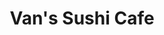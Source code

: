 ---
layout: place
title: "Van's Sushi Cafe"
permalink: /illinois/vernon-hills/van-s-sushi-cafe.html
stateAbbr: IL
stateName: Illinois
cityName: Vernon Hills
seo:
  name: "Van's Sushi Cafe"
  type: Restaurant
  links: http://www.vanssushicafe.com/
description: "Small, unpretentious counter-serve place specializing in pre-packaged sushi & sashimi. Van's Sushi Cafe serves delicious sushi in Vernon Hills, Illinois. Try fresh Japanese dishes for a great dining experience. Available for takeout, delivery, lunch, and dinner."
place_id: ChIJP4N0O_m_D4gRefyd7pclF8g
photos:
  - name: >-
      places/ChIJP4N0O_m_D4gRefyd7pclF8g/photos/AeeoHcIWCTtWYTDFHJfhV_fLpo_gEn82lsTeSbzplZuh74PGpq8h1slqPZ-sdZFK3VckWEumshxyI4bUzMjHTpL5NXIepCSXbhmFeXkqYMPPmJmCT1YSQpsQrXbKHy0pARmq7RRr4pInSpH91ut-V5LU1xZMLqMBK0X_nR8owRkGr827w1uX2UlTR2puZ82SdxHDIOwwWyRyxeCTJKPBk9EVIDcVnZLdBSWMJ5SWigaDyBLI-XhyzIlADqKDzHf9EC0wSFRzenzdOLbUd6mligbYHigdsx-CIyck4lipHN6a8rls-w
    widthPx: 4800
    heightPx: 3200
    authorAttributions:
      - displayName: Van's Sushi Cafe
        uri: https://maps.google.com/maps/contrib/109419782695115173396
        photoUri: >-
          https://lh3.googleusercontent.com/a-/ALV-UjVlOXIrlFopkV7tuy8uwx0LpVsSTPRmxOsDtJBGNsjRbsoPhd0=s100-p-k-no-mo
    flagContentUri: >-
      https://www.google.com/local/imagery/report/?cb_client=maps_api_places.places_api&image_key=!1e10!2sAF1QipNnwPcmsx0KYJFgpKoVYvxdt9-__94UlUWkLlW7&hl=en-US
    googleMapsUri: >-
      https://www.google.com/maps/place//data=!3m4!1e2!3m2!1sAF1QipNnwPcmsx0KYJFgpKoVYvxdt9-__94UlUWkLlW7!2e10!4m2!3m1!1s0x880fbff93b74833f:0xc8172597ee9dfc79
  - name: >-
      places/ChIJP4N0O_m_D4gRefyd7pclF8g/photos/AeeoHcIWNp-vcAbwJ37bjc0rRS0vgglVxK-c4_-jFRDjw54gDjPf-5_u-ezZfTsMouexdgTKTaWcWHKHUvLsKXNDuKcvjHZsg2KgwctSrV0hJbMdjPK6SwEpSduVnl6K5drBGrhaZiv_zP2HN9Ho-tMNulcuEzLEirjcjMIhys9tL5QlFZJ472OmJo6KwTEdW0qCJUK84i0QugqCgVthn-LTi-1-Y5TYvB-yI7A6Kq-gdaf2xwzG4Lkw0PdsQSMdAcYw2YGKcJCm0mtBPJ5-XEiBDcclHXLmysPuThP-s9S4hBXllg
    widthPx: 3000
    heightPx: 2251
    authorAttributions:
      - displayName: Van's Sushi Cafe
        uri: https://maps.google.com/maps/contrib/109419782695115173396
        photoUri: >-
          https://lh3.googleusercontent.com/a-/ALV-UjVlOXIrlFopkV7tuy8uwx0LpVsSTPRmxOsDtJBGNsjRbsoPhd0=s100-p-k-no-mo
    flagContentUri: >-
      https://www.google.com/local/imagery/report/?cb_client=maps_api_places.places_api&image_key=!1e10!2sAF1QipMgcNQgHRsl79Z7Dj8FT1L1SUuXe9Ad-p03KE4L&hl=en-US
    googleMapsUri: >-
      https://www.google.com/maps/place//data=!3m4!1e2!3m2!1sAF1QipMgcNQgHRsl79Z7Dj8FT1L1SUuXe9Ad-p03KE4L!2e10!4m2!3m1!1s0x880fbff93b74833f:0xc8172597ee9dfc79
  - name: >-
      places/ChIJP4N0O_m_D4gRefyd7pclF8g/photos/AeeoHcL7E2Atrizy058XCy3eMuI_AGrLgN60I2_j10bvJks1QQ4LwbKIiX-6g3nENg0ADR2FqJfYeO_H8FYYr7jxQgh2hHJ14MJapag7V-faz4gtyKWjCZESTGj8woqnJ_XUxn59k5sHnQ4SpbWBzoGgOnXkITZ9-NlhrTEnkVSllRVkCDpARtbHyE559n7OghJoH2fKJyKWAagVD89oAtQBh8j9mIP5UQqvAZ9r0tkn1gXJccBKVVLn6mgTug-pg4oo-l3p3Tj1Xnd1KDWshJou-5faBMmFOS9vN3-GG62ddFu-QlNjZVhog5KrynB3xiqsLHHKBFR4yRxaJUvS8XiEnFJbt6TsmYtsXcYjsi8WKoNZInVPwa1zJkO95FdJOiiyLSvZ7yBdhbMIBpIp307r-0u-JquYHV03opjMUjTPoQoMbA
    widthPx: 2592
    heightPx: 1944
    authorAttributions:
      - displayName: Paul Dembickj
        uri: https://maps.google.com/maps/contrib/117302925196422007920
        photoUri: >-
          https://lh3.googleusercontent.com/a-/ALV-UjXQdryZELN-Py93HWIVUDYLpyxZozG6_h6eIC0ghHMZtBks8D3d=s100-p-k-no-mo
    flagContentUri: >-
      https://www.google.com/local/imagery/report/?cb_client=maps_api_places.places_api&image_key=!1e10!2sCIHM0ogKEICAgICf9qmpew&hl=en-US
    googleMapsUri: >-
      https://www.google.com/maps/place//data=!3m4!1e2!3m2!1sCIHM0ogKEICAgICf9qmpew!2e10!4m2!3m1!1s0x880fbff93b74833f:0xc8172597ee9dfc79
  - name: >-
      places/ChIJP4N0O_m_D4gRefyd7pclF8g/photos/AeeoHcLj4iUNMyFp6CcH4R8f5opRAtbTNQt4i1FCUw91k1KJMgWDqVwnvBqeVkxTlJgNj5BqKOS1K3CU5NuLkCho70MNqToPkZoZuQxUWiBlLUijQDca7TjvDEnMwkNoItaBFk8Y-mmEg96LRPkDhXeKZciaE3kg6i1GE4LewWWcZ_1G4H1UfD_BocsAbpA462LZfetCExMNd_NdO8op_eAZz5J_EuxPFC10xZB50TK0eyAIo8LFfCIYzeQ4rvOvWY01jE03w7G_qx5nI0zillkd95WHoFz6-yva-uU3rDlq5HYKSQ
    widthPx: 4000
    heightPx: 3840
    authorAttributions:
      - displayName: Van's Sushi Cafe
        uri: https://maps.google.com/maps/contrib/109419782695115173396
        photoUri: >-
          https://lh3.googleusercontent.com/a-/ALV-UjVlOXIrlFopkV7tuy8uwx0LpVsSTPRmxOsDtJBGNsjRbsoPhd0=s100-p-k-no-mo
    flagContentUri: >-
      https://www.google.com/local/imagery/report/?cb_client=maps_api_places.places_api&image_key=!1e10!2sAF1QipOiWRtYbBlS2u1sXW0G6WEJUiUhEMCN1E13fGeP&hl=en-US
    googleMapsUri: >-
      https://www.google.com/maps/place//data=!3m4!1e2!3m2!1sAF1QipOiWRtYbBlS2u1sXW0G6WEJUiUhEMCN1E13fGeP!2e10!4m2!3m1!1s0x880fbff93b74833f:0xc8172597ee9dfc79
  - name: >-
      places/ChIJP4N0O_m_D4gRefyd7pclF8g/photos/AeeoHcKBLNHgbXpZ0JWYBp3zbuCknlDj4kdc7bSO1hht9QC_0rpmaOL_FCBAquS4QUMTSy1mq9hilhSJmpNk0PN2ZjtMCSFIXoBHhNxRnp1GXjWIy3PFDgOYXD7gn04HHdwuquQ7uF-MRibMNKImoEdYu27wTh_SoaTOwMyR1yDJ9yfjwZQApNGCXFvLL3ixIR4YAuSLq6gXtaazM528LLPDiTvKJQBx9QoxE8dqjijOgMhXv54cGb1d7oBHKxc32IFvO0NfQJZxFFyqbtSnTL0-Z2gw9doRM6jOCeeCRnLJzcmJPgryMVKqyAOuOHGXz4lFSrdO7ylVSQOM2FavkrsRFwB5vEzuCNYob2JELgDn-CvFoR-H__WrIMbdO3-mhrvHse2n--aMbh8yaMKNoCW-bpaTQuxNxZCaYfM-0huRMdT6BQ
    widthPx: 3024
    heightPx: 4032
    authorAttributions:
      - displayName: Noah Hoech
        uri: https://maps.google.com/maps/contrib/113748019324350558961
        photoUri: >-
          https://lh3.googleusercontent.com/a-/ALV-UjWtzhOnpNbO8ULyj4tmGU5Pq4ZVtDbcn6Ije_08LsnIxs9QadY=s100-p-k-no-mo
    flagContentUri: >-
      https://www.google.com/local/imagery/report/?cb_client=maps_api_places.places_api&image_key=!1e10!2sCIHM0ogKEICAgIDzu6-kSA&hl=en-US
    googleMapsUri: >-
      https://www.google.com/maps/place//data=!3m4!1e2!3m2!1sCIHM0ogKEICAgIDzu6-kSA!2e10!4m2!3m1!1s0x880fbff93b74833f:0xc8172597ee9dfc79
  - name: >-
      places/ChIJP4N0O_m_D4gRefyd7pclF8g/photos/AeeoHcKoPYiIKT0tWyzACeeh1a9JXH-r_p6pnC71dJXVoMt26APYgzgrYg_JhHXFOcNUL-6HvnFR_Jsn2x_Z0jCcl4GNfV8gspH1EezbxVOVYuo1SgbtWRnKDG-1BZ6iNM9jOFj7wfmCXodMePB_oC7bH-3Z77hmIsgjh7EcC38tJFbkBEh2aZc9e1dTxjhYdaiSrBsrj4j0F3E6gSPloA2_KG6Lhe-9YdgfSNniOlM-rQ01BfQ9sWOaXaZYB0kYpaWOnxupbvyYYQytr6B6v6kqliMi349RF20kDeT227DY7ll2Y6h_oGFyVGyH-9SGjQ6PUJt4BOsQkOs11SqiU4Zb-20twQMwBRdly0MNpwRBk4g0Dd5GE_4XMe1CQaYWyto45h1iNR7U4xLSZhyX3B7glrqI7XrWLXEggZe3QQY8SJHfiA
    widthPx: 1920
    heightPx: 1080
    authorAttributions:
      - displayName: Max T
        uri: https://maps.google.com/maps/contrib/106179290546567208458
        photoUri: >-
          https://lh3.googleusercontent.com/a/ACg8ocLGf7G6RyDay8fEC55AyKc6wbBfao7r6DZ-e2ezOvTQvmSxJgI=s100-p-k-no-mo
    flagContentUri: >-
      https://www.google.com/local/imagery/report/?cb_client=maps_api_places.places_api&image_key=!1e10!2sCIHM0ogKEICAgICKzpGoAw&hl=en-US
    googleMapsUri: >-
      https://www.google.com/maps/place//data=!3m4!1e2!3m2!1sCIHM0ogKEICAgICKzpGoAw!2e10!4m2!3m1!1s0x880fbff93b74833f:0xc8172597ee9dfc79
  - name: >-
      places/ChIJP4N0O_m_D4gRefyd7pclF8g/photos/AeeoHcIc79zGPCbl08w9XO623_v5up67__03Z5LBVWNSwG6CXG9fMzIskhXHen4flgCNcshblovjSe7k42VAKwkAcvxhCtlmLXKnsvBWZwJ7ZmioDlfcSkbAFV3lHjYfhynsF8tVuiSDed4893f315DTaxm-LT4GoHk9oBt1ROIJIieIoNenWzhAbVWLtP0F35IkT8sATZIiaS7fsogkySteu2nu93V1ccjN-5mNEt32-vqsVfqpALkDEd-IeHfBQm3qRbE9Q19__cGkVjwSUTHvmlhRIb4Rs3RhFkGNQVsQAgpKkG51g8BsLDRIB96FXyF9GyGwuBVhcsC9btCFxZTMV5ZxcSjMK7lBaLiU4CTT4BaRLOSVVeh18c8jpmx6EqetCEaX3pddAH3AYKFPQuVuxaTEPXM0rX8WM9SxygiE9Dl7cZrl
    widthPx: 3024
    heightPx: 4032
    authorAttributions:
      - displayName: Misato Marcum
        uri: https://maps.google.com/maps/contrib/108780206186388898445
        photoUri: >-
          https://lh3.googleusercontent.com/a-/ALV-UjXvp77Yv7dF7zNDTYn9Py8oAqWqNzYCAKVvPj2vlk1T_arXQGvn8w=s100-p-k-no-mo
    flagContentUri: >-
      https://www.google.com/local/imagery/report/?cb_client=maps_api_places.places_api&image_key=!1e10!2sCIHM0ogKEICAgID-h6C_3wE&hl=en-US
    googleMapsUri: >-
      https://www.google.com/maps/place//data=!3m4!1e2!3m2!1sCIHM0ogKEICAgID-h6C_3wE!2e10!4m2!3m1!1s0x880fbff93b74833f:0xc8172597ee9dfc79
  - name: >-
      places/ChIJP4N0O_m_D4gRefyd7pclF8g/photos/AeeoHcKm77F1fZfy331H4gqnjnY6KC2iR9riyeMu0tXmyGv4gABZq2yNjGWskTEwXc0ABwDBcrzPiB15TxmpXofdIsIqaZolCfrrRCjQ11nc_ioz7ddkjSPXjOQIp3INh6zJGVUmQwLX5rfaHopwWW7lpJXLFsWQJsEangkfR14kLbZy6YtOS7OiSbhIUgvb30yXrhKtdGVgGPokM_rLdG_Cd8B7stQmdXxV5GKZ35A-ZaU2uHDkMK05bXGZx_M1uJmX21GSnCoPu7pVCpgU89dLChjhmNGjWbzaH99hYmbI1Y6vDzjzBkfLmyOhDzN2mkxRdaYRnJ5PjCo18WifhdStQ-CnSZ7o6TxhnTi-dM1-TQ_HBTmcoeWcyc_j5571n7uekgymGx2WEBBHtZwnKcu9zegQfbanAlWA7JRUrwLmyUGPbQ
    widthPx: 3024
    heightPx: 4032
    authorAttributions:
      - displayName: Ruben Valdez
        uri: https://maps.google.com/maps/contrib/113584980207491445775
        photoUri: >-
          https://lh3.googleusercontent.com/a-/ALV-UjUjYHYWT1tJR13f_aIWn3f6eg54_HW-dKt-iRwB6O66IHI7htEq=s100-p-k-no-mo
    flagContentUri: >-
      https://www.google.com/local/imagery/report/?cb_client=maps_api_places.places_api&image_key=!1e10!2sCIHM0ogKEICAgICug4XWNw&hl=en-US
    googleMapsUri: >-
      https://www.google.com/maps/place//data=!3m4!1e2!3m2!1sCIHM0ogKEICAgICug4XWNw!2e10!4m2!3m1!1s0x880fbff93b74833f:0xc8172597ee9dfc79
  - name: >-
      places/ChIJP4N0O_m_D4gRefyd7pclF8g/photos/AeeoHcKxXVO0UtlIpOe0bo9wcXEnBsvMuijFex3WfRcJlOzPfjCsV_JwUnL3ZVyAbYD3Mt8hZ4vn25hNeSYcD-aFqeV6qKJO8TUwqBYQGW3VrE_JVKwtQd92vTHlNCMlHMjSZ6XikXn5nlTtOPSl0Q0wrvhE8nQuekwHXf-kqKb0a1LV20tI4epg5785Jc180twsMgS5B88motKNgb6DsErEifUWCNNDJGS-uRotAVrZ3gartkMdh_W4II1zehZeMuCDIKOP28t01xHYQn947WZNQU0AFhPHQ3iiEoMOtP0I_86OydWdiviY2_Ac8gh5sfrxfU0ofX_Ib7o5JmQqOasO5kmbhA6fZaTW283dCzd-FUEJj5rFouHt-abKXsSj4Dh4S_zYMK8cSo9L2Ox5hbYYsNLFtTDl0IgfSvM7msalqDIOuxI
    widthPx: 3024
    heightPx: 4032
    authorAttributions:
      - displayName: Johnny “El Dreddog” Gato
        uri: https://maps.google.com/maps/contrib/108703619006076480796
        photoUri: >-
          https://lh3.googleusercontent.com/a-/ALV-UjWP-uQLc1de23IL2js_OIn4RqTCKeN1BFgZbxLhmt5dV4u7dmOa_Q=s100-p-k-no-mo
    flagContentUri: >-
      https://www.google.com/local/imagery/report/?cb_client=maps_api_places.places_api&image_key=!1e10!2sCIHM0ogKEICAgICG7ryC8QE&hl=en-US
    googleMapsUri: >-
      https://www.google.com/maps/place//data=!3m4!1e2!3m2!1sCIHM0ogKEICAgICG7ryC8QE!2e10!4m2!3m1!1s0x880fbff93b74833f:0xc8172597ee9dfc79
  - name: >-
      places/ChIJP4N0O_m_D4gRefyd7pclF8g/photos/AeeoHcJgyVgVmfMnB6uymABxhQu-PxObwIGMiZ01sakJlLu2RrhmAKnSRA9XvnuPjCscSWUl5UgcKCO6mMQD4oiuu8dSsEE4kJuf1NZXUfRID3Ph9rKrSDVDsDn_JuipPf9UIsmTpx_c1aqKlyRRY9smkMHyAqC3laDVgbNOT8Vcrl72AZ-zUCmNJ9VYRhQR1KiTEwASENG2h5ikVz1E9ELf1EMApyHuQCWvn6Y55B2YqIYxwqamz8lnpE_8CcS9F57fOjPLFs2NzC-zCgWaVGAjrsqHrXZSQ435CCLw4VeNryX3fg
    widthPx: 4032
    heightPx: 3024
    authorAttributions:
      - displayName: Van's Sushi Cafe
        uri: https://maps.google.com/maps/contrib/109419782695115173396
        photoUri: >-
          https://lh3.googleusercontent.com/a-/ALV-UjVlOXIrlFopkV7tuy8uwx0LpVsSTPRmxOsDtJBGNsjRbsoPhd0=s100-p-k-no-mo
    flagContentUri: >-
      https://www.google.com/local/imagery/report/?cb_client=maps_api_places.places_api&image_key=!1e10!2sAF1QipPEM5fNLZb22HHJd4sSSK25BXWSyH6eYD9i5b2K&hl=en-US
    googleMapsUri: >-
      https://www.google.com/maps/place//data=!3m4!1e2!3m2!1sAF1QipPEM5fNLZb22HHJd4sSSK25BXWSyH6eYD9i5b2K!2e10!4m2!3m1!1s0x880fbff93b74833f:0xc8172597ee9dfc79
address: 1356 S Milwaukee Ave, Vernon Hills, IL 60061, USA
street: 1356 S Milwaukee Ave
city: Vernon Hills
state: IL
zip: '60061'
country: USA
neighborhood: null
latitude: '42.201142'
longitude: '-87.933499'
accessibility_options:
  wheelchairAccessibleParking: true
  wheelchairAccessibleEntrance: true
  wheelchairAccessibleRestroom: true
  wheelchairAccessibleSeating: true
business_status: OPERATIONAL
name: Van's Sushi Cafe
google_maps_links:
  directionsUri: >-
    https://www.google.com/maps/dir//''/data=!4m7!4m6!1m1!4e2!1m2!1m1!1s0x880fbff93b74833f:0xc8172597ee9dfc79!3e0
  placeUri: https://maps.google.com/?cid=14418034066523552889
  writeAReviewUri: >-
    https://www.google.com/maps/place//data=!4m3!3m2!1s0x880fbff93b74833f:0xc8172597ee9dfc79!12e1
  reviewsUri: >-
    https://www.google.com/maps/place//data=!4m4!3m3!1s0x880fbff93b74833f:0xc8172597ee9dfc79!9m1!1b1
  photosUri: >-
    https://www.google.com/maps/place//data=!4m3!3m2!1s0x880fbff93b74833f:0xc8172597ee9dfc79!10e5
primary_type: Sushi Restaurant
opening_hours:
  regular: null
  current: null
secondary_opening_hours:
  regular:
    weekdayDescriptions: null
    type: null
  current:
    weekdayDescriptions: null
    type: null
phone: (847) 383-6244
price_level: null
price_range: $10 &ndash; $20
rating: '4.7'
rating_count: 308
website: http://www.vanssushicafe.com/
reviews:
  - name: >-
      places/ChIJP4N0O_m_D4gRefyd7pclF8g/reviews/ChZDSUhNMG9nS0VJQ0FnTUNJb0xHR2NnEAE
    relativePublishTimeDescription: 2 weeks ago
    rating: 5
    text:
      text: >-
        What a pleasant suprise. I NEEDED sushi and ran out from work to grab
        some. This isn't chopped up less than stellar fish. Fresh, large chunks
        of tuna, avocado, and my other roll was amazing too. I know good
        sushi... This is the place to pick up the kind of sushi that just makes
        you happier. ☀️
      languageCode: en
    originalText:
      text: >-
        What a pleasant suprise. I NEEDED sushi and ran out from work to grab
        some. This isn't chopped up less than stellar fish. Fresh, large chunks
        of tuna, avocado, and my other roll was amazing too. I know good
        sushi... This is the place to pick up the kind of sushi that just makes
        you happier. ☀️
      languageCode: en
    authorAttribution:
      displayName: Elizabeth Wegner
      uri: https://www.google.com/maps/contrib/114779190152329347574/reviews
      photoUri: >-
        https://lh3.googleusercontent.com/a-/ALV-UjVzwk6Od8-7I1rJgMBmpzBMA7GrQtt60Gx5B2gujQIaXFpGbVdK=s128-c0x00000000-cc-rp-mo
    publishTime: '2025-03-29T13:11:53.439160Z'
    flagContentUri: >-
      https://www.google.com/local/review/rap/report?postId=ChZDSUhNMG9nS0VJQ0FnTUNJb0xHR2NnEAE&d=17924085&t=1
    googleMapsUri: >-
      https://www.google.com/maps/reviews/data=!4m6!14m5!1m4!2m3!1sChZDSUhNMG9nS0VJQ0FnTUNJb0xHR2NnEAE!2m1!1s0x880fbff93b74833f:0xc8172597ee9dfc79
  - name: >-
      places/ChIJP4N0O_m_D4gRefyd7pclF8g/reviews/ChZDSUhNMG9nS0VJQ0FnSUQzaGFEZ1F3EAE
    relativePublishTimeDescription: 4 months ago
    rating: 5
    text:
      text: >-
        Do you want fresh sushi at a great price?  Look no further!!

        Van's is a no frills kind of place, and I love them for it.

        Stop in, pick what you want from the cooler, no need to worry about
        freshness - They prepared it today,  and check out.  Bring cash if you
        can to avoid the credit card fee.

        Van and his staff are great and the sushi is excellent!!
      languageCode: en
    originalText:
      text: >-
        Do you want fresh sushi at a great price?  Look no further!!

        Van's is a no frills kind of place, and I love them for it.

        Stop in, pick what you want from the cooler, no need to worry about
        freshness - They prepared it today,  and check out.  Bring cash if you
        can to avoid the credit card fee.

        Van and his staff are great and the sushi is excellent!!
      languageCode: en
    authorAttribution:
      displayName: Rebecca Weinberg
      uri: https://www.google.com/maps/contrib/117566924562944672857/reviews
      photoUri: >-
        https://lh3.googleusercontent.com/a-/ALV-UjWwPKgz-0izay1TfNl4rd-_GtDtAI57RjmVoO29BXVpy_LRURg=s128-c0x00000000-cc-rp-mo-ba4
    publishTime: '2024-11-16T20:13:01.743950Z'
    flagContentUri: >-
      https://www.google.com/local/review/rap/report?postId=ChZDSUhNMG9nS0VJQ0FnSUQzaGFEZ1F3EAE&d=17924085&t=1
    googleMapsUri: >-
      https://www.google.com/maps/reviews/data=!4m6!14m5!1m4!2m3!1sChZDSUhNMG9nS0VJQ0FnSUQzaGFEZ1F3EAE!2m1!1s0x880fbff93b74833f:0xc8172597ee9dfc79
  - name: >-
      places/ChIJP4N0O_m_D4gRefyd7pclF8g/reviews/ChZDSUhNMG9nS0VJQ0FnSUR2ek9QY2FBEAE
    relativePublishTimeDescription: 3 months ago
    rating: 5
    text:
      text: >-
        Great sushi at a great price. Lots of assortment of flavors. Consistent
        taste and quality.

        Friendly and pleasant staff.

        Let’s keep this place open by keeping them in business.
      languageCode: en
    originalText:
      text: >-
        Great sushi at a great price. Lots of assortment of flavors. Consistent
        taste and quality.

        Friendly and pleasant staff.

        Let’s keep this place open by keeping them in business.
      languageCode: en
    authorAttribution:
      displayName: Nelson Fonseca
      uri: https://www.google.com/maps/contrib/108191989037130947949/reviews
      photoUri: >-
        https://lh3.googleusercontent.com/a/ACg8ocJggEk8v8iXz1444sJ12a1wGOC02cmwxVBJU8-Ehgm6pwReQw=s128-c0x00000000-cc-rp-mo
    publishTime: '2024-12-18T08:07:27.390645Z'
    flagContentUri: >-
      https://www.google.com/local/review/rap/report?postId=ChZDSUhNMG9nS0VJQ0FnSUR2ek9QY2FBEAE&d=17924085&t=1
    googleMapsUri: >-
      https://www.google.com/maps/reviews/data=!4m6!14m5!1m4!2m3!1sChZDSUhNMG9nS0VJQ0FnSUR2ek9QY2FBEAE!2m1!1s0x880fbff93b74833f:0xc8172597ee9dfc79
  - name: >-
      places/ChIJP4N0O_m_D4gRefyd7pclF8g/reviews/ChdDSUhNMG9nS0VJQ0FnSUMzbl9yNnl3RRAB
    relativePublishTimeDescription: 5 months ago
    rating: 5
    text:
      text: >-
        This place is great if you have a family.  The rolls are freshly made
        and organized to choose from.  So everyone can pick their favorites.  My
        youngest has some food allergies and they even made a roll special for
        her which was amazing.  Highly recommended for lunch or dinner.
      languageCode: en
    originalText:
      text: >-
        This place is great if you have a family.  The rolls are freshly made
        and organized to choose from.  So everyone can pick their favorites.  My
        youngest has some food allergies and they even made a roll special for
        her which was amazing.  Highly recommended for lunch or dinner.
      languageCode: en
    authorAttribution:
      displayName: Christopher Feldman
      uri: https://www.google.com/maps/contrib/102016840287413738254/reviews
      photoUri: >-
        https://lh3.googleusercontent.com/a-/ALV-UjU7dzToJ9CKzAlEbOMatwqNhr9pK8f2Gd02Zcb7-RTfiYKQTcfS=s128-c0x00000000-cc-rp-mo-ba4
    publishTime: '2024-11-10T16:05:54.115621Z'
    flagContentUri: >-
      https://www.google.com/local/review/rap/report?postId=ChdDSUhNMG9nS0VJQ0FnSUMzbl9yNnl3RRAB&d=17924085&t=1
    googleMapsUri: >-
      https://www.google.com/maps/reviews/data=!4m6!14m5!1m4!2m3!1sChdDSUhNMG9nS0VJQ0FnSUMzbl9yNnl3RRAB!2m1!1s0x880fbff93b74833f:0xc8172597ee9dfc79
  - name: >-
      places/ChIJP4N0O_m_D4gRefyd7pclF8g/reviews/ChdDSUhNMG9nS0VJQ0FnTUNnZ0xPajh3RRAB
    relativePublishTimeDescription: a month ago
    rating: 5
    text:
      text: >-
        Van’s is a vendor in my company’s cafeteria. I get so excited when he is
        serving his sushi in our cafe.  It’s all so good.  I haven’t been to his
        restaurant yet but I can rate his products.
      languageCode: en
    originalText:
      text: >-
        Van’s is a vendor in my company’s cafeteria. I get so excited when he is
        serving his sushi in our cafe.  It’s all so good.  I haven’t been to his
        restaurant yet but I can rate his products.
      languageCode: en
    authorAttribution:
      displayName: Bill Verzal
      uri: https://www.google.com/maps/contrib/111429684372728648425/reviews
      photoUri: >-
        https://lh3.googleusercontent.com/a-/ALV-UjXIfDOWKdHOVLCMzvtfqWsnMNe_9nzMMzrRKSOOC0Wr9b6uTeg=s128-c0x00000000-cc-rp-mo-ba4
    publishTime: '2025-02-13T05:54:24.298484Z'
    flagContentUri: >-
      https://www.google.com/local/review/rap/report?postId=ChdDSUhNMG9nS0VJQ0FnTUNnZ0xPajh3RRAB&d=17924085&t=1
    googleMapsUri: >-
      https://www.google.com/maps/reviews/data=!4m6!14m5!1m4!2m3!1sChdDSUhNMG9nS0VJQ0FnTUNnZ0xPajh3RRAB!2m1!1s0x880fbff93b74833f:0xc8172597ee9dfc79
parking_options:
  freeParkingLot: true
  freeStreetParking: true
  valetParking: false
payment_options:
  acceptsCreditCards: true
  acceptsDebitCards: true
  acceptsCashOnly: false
  acceptsNfc: true
allow_dogs: null
curbside_pickup: null
delivery: true
dine_in: true
good_for_children: null
good_for_groups: null
good_for_sports: false
live_music: false
menu_for_children: false
outdoor_seating: false
reservable: false
restroom: true
serves_beer: false
serves_breakfast: null
serves_brunch: false
serves_cocktails: false
serves_coffee: false
serves_dinner: true
serves_dessert: null
serves_lunch: true
serves_vegetarian_food: null
serves_wine: false
takeout: true
summary: >-
  Small, unpretentious counter-serve place specializing in pre-packaged sushi &
  sashimi.

---